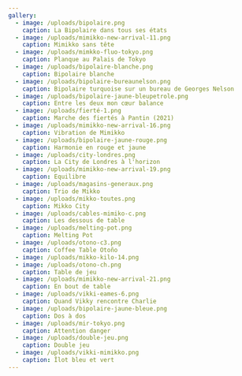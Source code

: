 ```yaml
---
gallery:
  - image: /uploads/bipolaire.png
    caption: La Bipolaire dans tous ses états
  - image: /uploads/mimikko-new-arrival-11.png
    caption: Mimikko sans tête
  - image: /uploads/mimkko-fluo-tokyo.png
    caption: Planque au Palais de Tokyo
  - image: /uploads/bipolaire-blanche.png
    caption: Bipolaire blanche
  - image: /uploads/bipolaire-bureaunelson.png
    caption: Bipolaire turquoise sur un bureau de Georges Nelson
  - image: /uploads/bipolaire-jaune-bleupetrole.png
    caption: Entre les deux mon cœur balance
  - image: /uploads/fierté-1.png
    caption: Marche des fiertés à Pantin (2021)
  - image: /uploads/mimikko-new-arrival-16.png
    caption: Vibration de Mimikko
  - image: /uploads/bipolaire-jaune-rouge.png
    caption: Harmonie en rouge et jaune
  - image: /uploads/city-londres.png
    caption: La City de Londres à l'horizon
  - image: /uploads/mimikko-new-arrival-19.png
    caption: Equilibre
  - image: /uploads/magasins-generaux.png
    caption: Trio de Mikko
  - image: /uploads/mikko-toutes.png
    caption: Mikko City
  - image: /uploads/cables-mimiko-c.png
    caption: Les dessous de table
  - image: /uploads/melting-pot.png
    caption: Melting Pot
  - image: /uploads/otono-c3.png
    caption: Coffee Table Otoño
  - image: /uploads/mikko-kilo-14.png
  - image: /uploads/otono-ch.png
    caption: Table de jeu
  - image: /uploads/mimikko-new-arrival-21.png
    caption: En bout de table
  - image: /uploads/vikki-eames-6.png
    caption: Quand Vikky rencontre Charlie
  - image: /uploads/bipolaire-jaune-bleue.png
    caption: Dos à dos
  - image: /uploads/mir-tokyo.png
    caption: Attention danger
  - image: /uploads/double-jeu.png
    caption: Double jeu
  - image: /uploads/vikki-mimikko.png
    caption: Îlot bleu et vert
---
```


